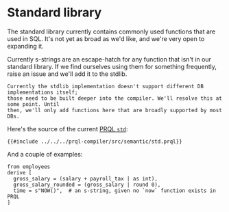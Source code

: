 # Standard library

The standard library currently contains commonly used functions that are used in
SQL. It's not yet as broad as we'd like, and we're very open to expanding it.

Currently s-strings are an escape-hatch for any function that isn't in our
standard library. If we find ourselves using them for something frequently,
raise an issue and we'll add it to the stdlib.

```admonish note
Currently the stdlib implementation doesn't support different DB implementations itself;
those need to be built deeper into the compiler. We'll resolve this at some point. Until
then, we'll only add functions here that are broadly supported by most DBs.
```

Here's the source of the current
[PRQL `std`](https://github.com/PRQL/prql/blob/main/prql-compiler/src/semantic/std.prql):

```prql_no_test
{{#include ../../../prql-compiler/src/semantic/std.prql}}
```

And a couple of examples:

```prql
from employees
derive [
  gross_salary = (salary + payroll_tax | as int),
  gross_salary_rounded = (gross_salary | round 0),
  time = s"NOW()",  # an s-string, given no `now` function exists in PRQL
]
```
